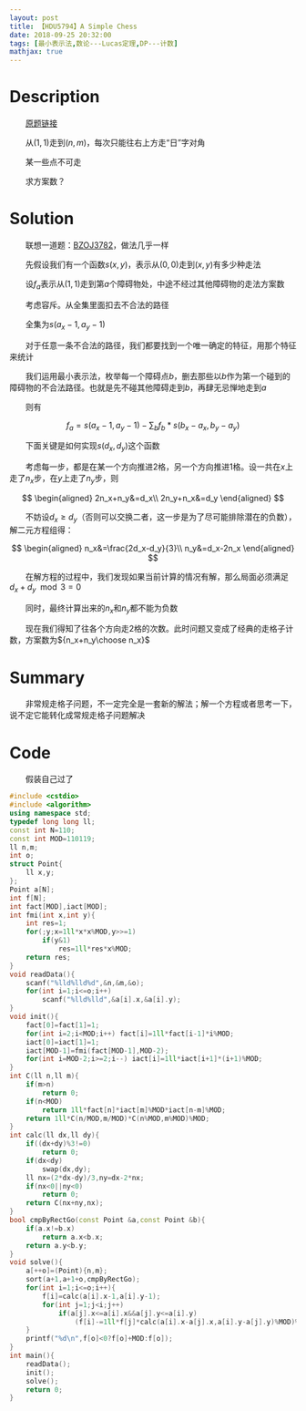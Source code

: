 ```yaml
---
layout: post
title: 【HDU5794】A Simple Chess
date: 2018-09-25 20:32:00
tags: [最小表示法,数论---Lucas定理,DP---计数]
mathjax: true
---
```

# Description

　　[原题链接](http://acm.hdu.edu.cn/showproblem.php?pid=5794)

　　从$(1,1)$走到$(n,m)$，每次只能往右上方走“日”字对角

　　某一些点不可走

　　求方案数？


<!-- more -->
# Solution

　　联想一道题：[BZOJ3782](https://www.lydsy.com/JudgeOnline/problem.php?id=3782)，做法几乎一样

　　先假设我们有一个函数$s(x,y)$，表示从$(0,0)$走到$(x,y)$有多少种走法

　　设$f_a$表示从$(1,1)$走到第$a$个障碍物处，中途不经过其他障碍物的走法方案数

　　考虑容斥。从全集里面扣去不合法的路径

　　全集为$s(a_x-1,a_y-1)$

　　对于任意一条不合法的路径，我们都要找到一个唯一确定的特征，用那个特征来统计

　　我们运用最小表示法，枚举每一个障碍点$b$，删去那些以$b$作为第一个碰到的障碍物的不合法路径。也就是先不碰其他障碍走到$b$，再肆无忌惮地走到$a$

　　则有

$$
f_a=s(a_x-1,a_y-1)-\sum_{b}f_b * s(b_x-a_x,b_y-a_y)
$$

　　下面关键是如何实现$s(d_x,d_y)$这个函数

　　考虑每一步，都是在某一个方向推进2格，另一个方向推进1格。设一共在$x$上走了$n_x$步，在$y$上走了$n_y$步，则

$$
\begin{aligned}
2n_x+n_y&=d_x\\
2n_y+n_x&=d_y
\end{aligned}
$$

　　不妨设$d_x\ge d_y$（否则可以交换二者，这一步是为了尽可能排除潜在的负数），解二元方程组得：

$$
\begin{aligned}
n_x&=\frac{2d_x-d_y}{3}\\
n_y&=d_x-2n_x
\end{aligned}
$$

　　在解方程的过程中，我们发现如果当前计算的情况有解，那么局面必须满足$d_x+d_y\mod3=0$

　　同时，最终计算出来的$n_x$和$n_y$都不能为负数

　　现在我们得知了往各个方向走2格的次数。此时问题又变成了经典的走格子计数，方案数为${n_x+n_y\choose n_x}$

# Summary

　　非常规走格子问题，不一定完全是一套新的解法；解一个方程或者思考一下，说不定它能转化成常规走格子问题解决

# Code

　　假装自己过了

```c++
#include <cstdio>
#include <algorithm>
using namespace std;
typedef long long ll;
const int N=110;
const int MOD=110119;
ll n,m;
int o;
struct Point{
	ll x,y;
};
Point a[N];
int f[N];
int fact[MOD],iact[MOD];
int fmi(int x,int y){
	int res=1;
	for(;y;x=1ll*x*x%MOD,y>>=1)
		if(y&1)
			res=1ll*res*x%MOD;
	return res;
}
void readData(){
	scanf("%lld%lld%d",&n,&m,&o);
	for(int i=1;i<=o;i++)
		scanf("%lld%lld",&a[i].x,&a[i].y);
}
void init(){
	fact[0]=fact[1]=1;
	for(int i=2;i<MOD;i++) fact[i]=1ll*fact[i-1]*i%MOD;
	iact[0]=iact[1]=1;
	iact[MOD-1]=fmi(fact[MOD-1],MOD-2);
	for(int i=MOD-2;i>=2;i--) iact[i]=1ll*iact[i+1]*(i+1)%MOD;
}
int C(ll n,ll m){
	if(m>n)
		return 0;
	if(n<MOD)
		return 1ll*fact[n]*iact[m]%MOD*iact[n-m]%MOD;
	return 1ll*C(n/MOD,m/MOD)*C(n%MOD,m%MOD)%MOD;
}
int calc(ll dx,ll dy){
	if((dx+dy)%3!=0)
		return 0;
	if(dx<dy)
		swap(dx,dy);
	ll nx=(2*dx-dy)/3,ny=dx-2*nx;
	if(nx<0||ny<0)
		return 0;
	return C(nx+ny,nx);
}
bool cmpByRectGo(const Point &a,const Point &b){
	if(a.x!=b.x)
		return a.x<b.x;
	return a.y<b.y;
}
void solve(){
	a[++o]=(Point){n,m};
	sort(a+1,a+1+o,cmpByRectGo);
	for(int i=1;i<=o;i++){
		f[i]=calc(a[i].x-1,a[i].y-1);
		for(int j=1;j<i;j++)
			if(a[j].x<=a[i].x&&a[j].y<=a[i].y)
				(f[i]-=1ll*f[j]*calc(a[i].x-a[j].x,a[i].y-a[j].y)%MOD)%=MOD;
	}
	printf("%d\n",f[o]<0?f[o]+MOD:f[o]);
}
int main(){
	readData();
	init();
	solve();
	return 0;
}
```

